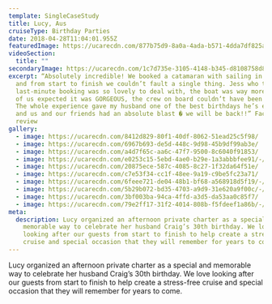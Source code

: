 ```yaml
---
template: SingleCaseStudy
title: Lucy, Aus
cruiseType: Birthday Parties
date: 2018-04-28T11:04:01.955Z
featuredImage: https://ucarecdn.com/877b75d9-8a0a-4ada-b571-4dda7df825a2/-/crop/1080x1097/0,0/-/preview/
videoSection:
  title: ""
secondaryImage: https://ucarecdn.com/1c7d735e-3105-4148-b345-d8108758d868/-/crop/1270x1080/116,0/-/preview/
excerpt: “Absolutely incredible! We booked a catamaran with sailing in paradise,
  and from start to finish we couldn’t fault a single thing. Jess who took my
  last-minute booking was so lovely to deal with, the boat was way more than any
  of us expected it was GORGEOUS, the crew on board couldn’t have been nicer.
  The whole experience gave my husband one of the best birthdays he’s ever had,
  and us and our friends had an absolute blast � we will be back!!” Facebook
  review
gallery:
  - image: https://ucarecdn.com/8412d829-80f1-40df-8062-51ead25c5f98/
  - image: https://ucarecdn.com/6967b693-de5d-448c-9d98-45b9df99ab3e/
  - image: https://ucarecdn.com/a4d7f65c-aa6c-47f7-9500-8c6040f91853/
  - image: https://ucarecdn.com/e0253c15-5ebd-4ae0-b29e-1a3abbbfee91/-/preview/-/enhance/57/
  - image: https://ucarecdn.com/20875ece-587c-4085-8c27-1f32da64f51e/
  - image: https://ucarecdn.com/c7e53f34-cc1f-48ee-9a19-c9be5fc23a71/
  - image: https://ucarecdn.com/6feee721-de04-48b1-bf68-a568918d5f19/-/crop/1080x1067/0,0/-/preview/
  - image: https://ucarecdn.com/5b29b072-bd35-4703-a9d9-31e620a9f00c/-/crop/1080x1060/0,0/-/preview/
  - image: https://ucarecdn.com/3bf003ba-94ca-4ffd-a3d5-da53aa0c85f7/
  - image: https://ucarecdn.com/79e2ff17-31f2-4014-808b-f5fdeef1a86b/-/crop/1031x915/0,0/-/preview/
meta:
  description: Lucy organized an afternoon private charter as a special and
    memorable way to celebrate her husband Craig’s 30th birthday. We love
    looking after our guests from start to finish to help create a stress-free
    cruise and special occasion that they will remember for years to come.
---
```

Lucy organized an afternoon private charter as a special and memorable way to celebrate her husband Craig’s 30th birthday. We love looking after our guests from start to finish to help create a stress-free cruise and special occasion that they will remember for years to come.
